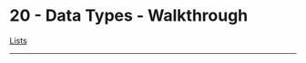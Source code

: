 
# 20 - Data Types - Walkthrough


[Lists](https://ui5.sap.com/#/topic/1da158152f644ba1ad408a3e982fd3df.html)

---
